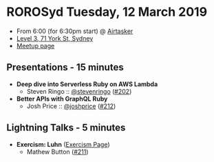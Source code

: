 # ROROSyd Tuesday, 12 March 2019

- From 6:00 (for 6:30pm start) @ [Airtasker][]
- [Level 3, 71 York St, Sydney][]
- [Meetup page][]

## Presentations - 15 minutes

- **Deep dive into Serverless Ruby on AWS Lambda**
  - Steven Ringo :: [@stevenringo][] ([#202][])
- **Better APIs with GraphQL Ruby**
  - Josh Price :: [@joshprice][] ([#212][])

## Lightning Talks - 5 minutes

- **Exercism: Luhn** ([Exercism Page][])
  - Mathew Button ([#211][])

[@stevenringo]: https://twitter.com/stevenringo
[#202]: https://github.com/rails-oceania/roro/issues/202
[@joshprice]: https://twitter.com/joshprice
[#212]: https://github.com/rails-oceania/roro/issues/212
[Exercism Page]: https://exercism.io/tracks/ruby/exercises/luhn
[#211]: https://github.com/rails-oceania/roro/issues/211
[Airtasker]: https://www.airtasker.com/
[Level 3, 71 York St, Sydney]: https://goo.gl/maps/dADqL1QY5Hp
[Meetup page]: https://www.meetup.com/Ruby-On-Rails-Oceania-Sydney/events/jwptrqyzgbmb/
